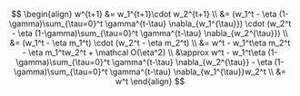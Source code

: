 
$$
\begin{align}
w^{t+1} &= w_1^{t+1}\cdot w_2^{t+1} \\
&= (w_1^t - \eta (1-\gamma)\sum_{\tau=0}^t \gamma^{t-\tau} \nabla_{w_1^{\tau}}) \cdot (w_2^t - \eta (1-\gamma)\sum_{\tau=0}^t \gamma^{t-\tau} \nabla_{w_2^{\tau}}) \\
&= (w_1^t - \eta m_1^t) \cdot (w_2^t - \eta m_2^t) \\
&= w^t - w_1^t\eta m_2^t - \eta m_1^tw_2^t + \mathcal O(\eta^2) \\
&\approx w^t - w_1^t\eta (1-\gamma)\sum_{\tau=0}^t \gamma^{t-\tau} \nabla_{w_2^{\tau}} - \eta (1-\gamma)\sum_{\tau=0}^t \gamma^{t-\tau} \nabla_{w_1^{\tau}}w_2^t \\
&= w^t
\end{align}
$$
